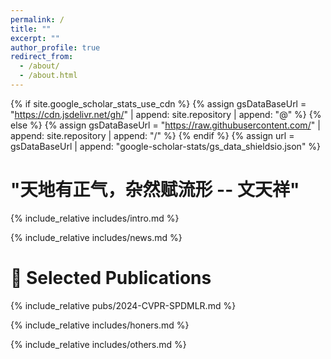 ```yaml
---
permalink: /
title: ""
excerpt: ""
author_profile: true
redirect_from: 
  - /about/
  - /about.html
---
```


{% if site.google_scholar_stats_use_cdn %}
{% assign gsDataBaseUrl = "https://cdn.jsdelivr.net/gh/" | append: site.repository | append: "@" %}
{% else %}
{% assign gsDataBaseUrl = "https://raw.githubusercontent.com/" | append: site.repository | append: "/" %}
{% endif %}
{% assign url = gsDataBaseUrl | append: "google-scholar-stats/gs_data_shieldsio.json" %}

<span class='anchor' id='about-me'></span>

# "天地有正气，杂然赋流形 -- 文天祥"

{% include_relative includes/intro.md %}

{% include_relative includes/news.md %}

<!-- {% include_relative includes/pub_short.md %} -->

# 📝 Selected Publications 
{% include_relative pubs/2024-CVPR-SPDMLR.md %}
<!-- {% include_relative includes/pubs/2024-ICLR-LieBN.md %}
{% include_relative includes/pubs/2023-AAAI-RieLocal.md %}
{% include_relative includes/pubs/2021-TBD-Hbrid.md %} --> 

{% include_relative includes/honers.md %}

{% include_relative includes/others.md %}

<!-- <a href="https://info.flagcounter.com/UTQG"><img src="https://s11.flagcounter.com/mini/UTQG/bg_FFFFFF/txt_000000/border_CCCCCC/flags_0/" alt="Flag Counter" border="0"></a> -->
